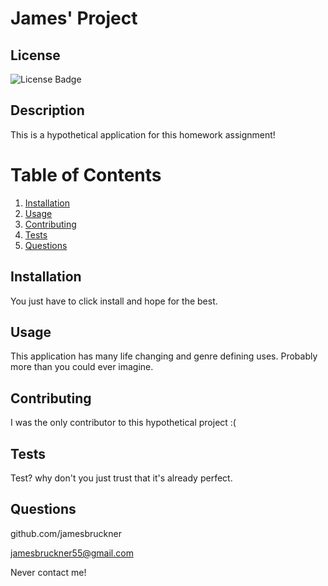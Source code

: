# James' Project

  ## License

  ![License Badge](https://img.shields.io/badge/License-Apache%202.0-blue.svg)

## Description 

This is a hypothetical application for this homework assignment!

# Table of Contents

1. [Installation](#installation)
2. [Usage](#usage)
3. [Contributing](#contributing)
4. [Tests](#tests)
5. [Questions](#questions)

## Installation

You just have to click install and hope for the best.

## Usage

This application has many life changing and genre defining uses. Probably more than you could ever imagine.


## Contributing 

I was the only contributor to this hypothetical project :(

## Tests

Test? why don't you just trust that it's already perfect.

## Questions

github.com/jamesbruckner

jamesbruckner55@gmail.com

Never contact me!